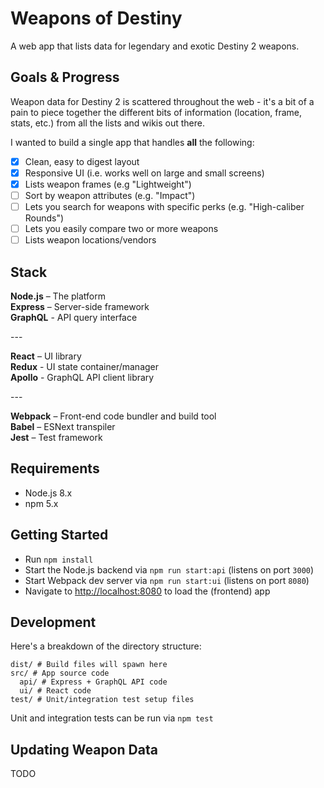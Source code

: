 # Weapons of Destiny

A web app that lists data for legendary and exotic Destiny 2 weapons.

## Goals & Progress

Weapon data for Destiny 2 is scattered throughout the web - it's a bit of a pain to piece together the different bits of information (location, frame, stats, etc.) from all the lists and wikis out there.

I wanted to build a single app that handles **all** the following:

- [x] Clean, easy to digest layout   
- [x] Responsive UI (i.e. works well on large and small screens)   
- [x] Lists weapon frames (e.g "Lightweight")   
- [ ] Sort by weapon attributes (e.g. "Impact")   
- [ ] Lets you search for weapons with specific perks (e.g. "High-caliber Rounds")   
- [ ] Lets you easily compare two or more weapons   
- [ ] Lists weapon locations/vendors

## Stack

**Node.js** – The platform   
**Express** – Server-side framework   
**GraphQL** - API query interface  

\---

**React** – UI library   
**Redux** - UI state container/manager   
**Apollo** - GraphQL API client library

\---

**Webpack** – Front-end code bundler and build tool   
**Babel** – ESNext transpiler   
**Jest** – Test framework

## Requirements

- Node.js 8.x
- npm 5.x

## Getting Started

- Run `npm install`
- Start the Node.js backend via `npm run start:api` (listens on port `3000`)
- Start Webpack dev server via `npm run start:ui` (listens on port `8080`)
- Navigate to [http://localhost:8080](http://localhost:8080) to load the (frontend) app

## Development

Here's a breakdown of the directory structure:

```
dist/ # Build files will spawn here
src/ # App source code
  api/ # Express + GraphQL API code
  ui/ # React code
test/ # Unit/integration test setup files
```

Unit and integration tests can be run via `npm test`   

## Updating Weapon Data

TODO
